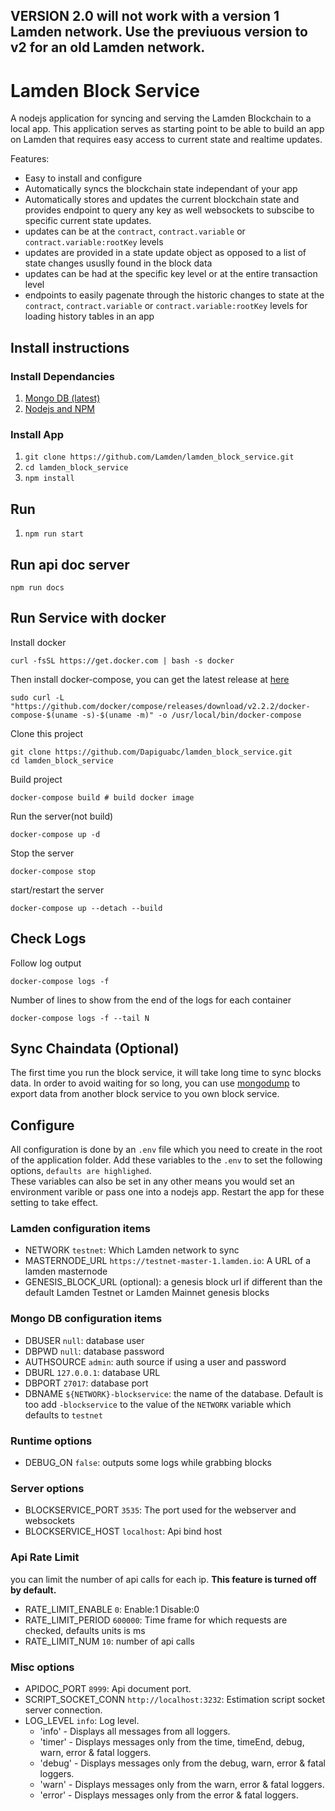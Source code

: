 ## VERSION 2.0 will not work with a version 1 Lamden network.  Use the previuous version to v2 for an old Lamden network.

# Lamden Block Service
A nodejs application for syncing and serving the Lamden Blockchain to a local app.
This application serves as starting point to be able to build an app on Lamden that requires easy access to current state and realtime updates.

Features:
- Easy to install and configure
- Automatically syncs the blockchain state independant of your app
- Automatically stores and updates the current blockchain state and provides endpoint to query any key as well websockets to subscibe to specific current state updates.
- updates can be at the `contract`, `contract.variable` or `contract.variable:rootKey` levels
- updates are provided in a state update object as opposed to a list of state changes ususlly found in the block data
- updates can be had at the specific key level or at the entire transaction level
- endpoints to easily pagenate through the historic changes to state at the `contract`, `contract.variable` or `contract.variable:rootKey` levels for loading history tables in an app

## Install instructions

### Install Dependancies
1. [Mongo DB (latest)](https://docs.mongodb.com/manual/installation/)
2. [Nodejs and NPM](https://nodejs.org/en/)

### Install App
1. `git clone https://github.com/Lamden/lamden_block_service.git`
2. `cd lamden_block_service`
2. `npm install`

## Run
1. `npm run start`

## Run api doc server
`npm run docs`

## Run Service with docker

Install docker

```
curl -fsSL https://get.docker.com | bash -s docker
```

Then install docker-compose, you can get the latest release at [here](https://github.com/docker/compose/releases)

```
sudo curl -L "https://github.com/docker/compose/releases/download/v2.2.2/docker-compose-$(uname -s)-$(uname -m)" -o /usr/local/bin/docker-compose
```

Clone this project
```
git clone https://github.com/Dapiguabc/lamden_block_service.git
cd lamden_block_service
```

Build project
```
docker-compose build # build docker image
```

Run the server(not build)
```
docker-compose up -d
```

Stop the server
```
docker-compose stop
```

start/restart the server
```
docker-compose up --detach --build
```



## Check Logs

Follow log output

```
docker-compose logs -f
```

Number of lines to show from the end of the logs for each container
```
docker-compose logs -f --tail N
```





## Sync Chaindata (Optional)
The first time you run the block service, it will take long time to sync blocks data. In order to avoid waiting for so long, you can use
[mongodump](https://www.mongodb.com/docs/database-tools/mongodump/#mongodb-binary-bin.mongodump) to export data from another block service to you own block service.


## Configure
All configuration is done by an `.env` file which you need to create in the root of the application folder.
Add these variables to the `.env` to set the following options, `defaults are highlighed`.  
These variables can also be set in any other means you would set an environment varible or pass one into a nodejs app.
Restart the app for these setting to take effect.

### Lamden configuration items
- NETWORK `testnet`: Which Lamden network to sync
- MASTERNODE_URL `https://testnet-master-1.lamden.io`: A URL of a lamden masternode
- GENESIS_BLOCK_URL (optional): a genesis block url if different than the default Lamden Testnet or Lamden Mainnet genesis blocks

### Mongo DB configuration items
- DBUSER `null`: database user
- DBPWD `null`: database password
- AUTHSOURCE `admin`: auth source if using a user and password
- DBURL `127.0.0.1`: database URL
- DBPORT `27017`: database port
- DBNAME `${NETWORK}-blockservice`: the name of the database. Default is too add `-blockservice` to the value of the `NETWORK` variable which defaults to `testnet`

### Runtime options
- DEBUG_ON `false`: outputs some logs while grabbing blocks


### Server options
- BLOCKSERVICE_PORT `3535`: The port used for the webserver and websockets
- BLOCKSERVICE_HOST `localhost`: Api bind host

### Api Rate Limit
you can limit the number of api calls for each ip. **This feature is turned off by default.**

- RATE_LIMIT_ENABLE `0`: Enable:1 Disable:0
- RATE_LIMIT_PERIOD `600000`: Time frame for which requests are checked, defaults units is ms
- RATE_LIMIT_NUM  `10`: number of api calls


### Misc options
- APIDOC_PORT `8999`: Api document port.
- SCRIPT_SOCKET_CONN `http://localhost:3232`: Estimation script socket server connection.
- LOG_LEVEL  `info`: Log level. 
    - 'info' - Displays all messages from all loggers.
    - 'timer' - Displays messages only from the time, timeEnd, debug, warn, error & fatal loggers.
    - 'debug' - Displays messages only from the debug, warn, error & fatal loggers.
    - 'warn' - Displays messages only from the warn, error & fatal loggers.
    - 'error' - Displays messages only from the error & fatal loggers.
